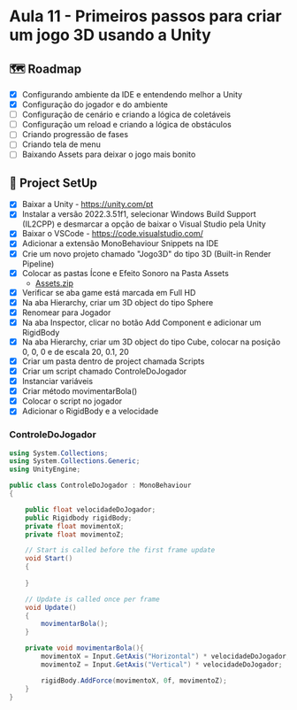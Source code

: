 # Aula 11 - Primeiros passos para criar um jogo 3D usando a Unity

## 🗺️ Roadmap
- [x] Configurando ambiente da IDE e entendendo melhor a Unity
- [x] Configuração do jogador e do ambiente
- [ ] Configuração de cenário e criando a lógica de coletáveis
- [ ] Configuração um reload e criando a lógica de obstáculos
- [ ] Criando progressão de fases
- [ ] Criando tela de menu
- [ ] Baixando Assets para deixar o jogo mais bonito

## 🔧 Project SetUp

 - [x] Baixar a Unity - https://unity.com/pt
 - [x] Instalar a versão 2022.3.51f1, selecionar Windows Build Support (IL2CPP) e desmarcar a opção de baixar o Visual Studio pela Unity
 - [x] Baixar o VSCode - https://code.visualstudio.com/
 - [x] Adicionar a extensão MonoBehaviour Snippets na IDE
 - [x] Crie um novo projeto chamado "Jogo3D" do tipo 3D (Built-in Render Pipeline)
 - [x] Colocar as pastas Ícone e Efeito Sonoro na Pasta Assets
     - [Assets.zip](https://github.com/user-attachments/files/17593588/Assets.zip)
 - [x] Verificar se aba game está marcada em Full HD
 - [x] Na aba Hierarchy, criar um 3D object do tipo Sphere
 - [x] Renomear para Jogador
 - [x] Na aba Inspector, clicar no botão Add Component e adicionar um RigidBody
 - [x] Na aba Hierarchy, criar um 3D object do tipo Cube, colocar na posição 0, 0, 0 e de escala 20, 0.1, 20
 - [x] Criar um pasta dentro de project chamada Scripts
 - [x] Criar um script chamado ControleDoJogador
 - [x] Instanciar variáveis
 - [x] Criar método movimentarBola()
 - [x] Colocar o script no jogador
 - [x] Adicionar o RigidBody e a velocidade

### ControleDoJogador

``` C#
using System.Collections;
using System.Collections.Generic;
using UnityEngine;

public class ControleDoJogador : MonoBehaviour
{

    public float velocidadeDoJogador;
    public Rigidbody rigidBody;
    private float movimentoX;
    private float movimentoZ;

    // Start is called before the first frame update
    void Start()
    {
        
    }

    // Update is called once per frame
    void Update()
    {
        movimentarBola();
    }

    private void movimentarBola(){
        movimentoX = Input.GetAxis("Horizontal") * velocidadeDoJogador;
        movimentoZ = Input.GetAxis("Vertical") * velocidadeDoJogador;

        rigidBody.AddForce(movimentoX, 0f, movimentoZ);
    }
}
```
